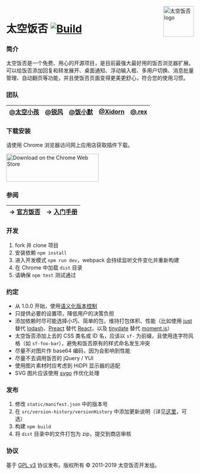 <img src="https://raw.githubusercontent.com/ispacekid/space-fanfou/master/static/icons/icon-256.png" alt="太空饭否 logo" align="right" width="82px" />

# 太空饭否 [![Build](https://badgen.now.sh/circleci/github/ispacekid/space-fanfou)](https://circleci.com/gh/ispacekid/space-fanfou/tree/master)

### 简介

太空饭否是一个免费、用心的开源项目，是目前最强大最好用的饭否浏览器扩展。可以给饭否添加回复和转发展开、桌面通知、浮动输入框、多用户切换、消息批量管理、自动翻页等功能，并且使饭否页面变得更美更舒心，符合您的使用习惯。

### 团队

<!-- Generated by https://jakebathman.github.io/Markdown-Table-Generator/ -->
<!-- [@太空小孩](https://fanfou.com/anegie),[@锐风](https://fanfou.com/ruif),[@饭小默](https://fanfou.com/lito),[@Xidorn](https://fanfou.com/xidorn),[@.rex](https://fanfou.com/zhasm) -->
**[@太空小孩](https://fanfou.com/anegie)**|**[@锐风](https://fanfou.com/ruif)**|**[@饭小默](https://fanfou.com/lito)**|**[@Xidorn](https://fanfou.com/xidorn)**|**[@.rex](https://fanfou.com/zhasm)**
:-----:|:-----:|:-----:|:-----:|:-----:

### 下载安装

请使用 Chrome 浏览器访问网上应用店获取插件下载。

<a href="https://chrome.google.com/webstore/detail/mfofmcdbaeajgdeihmcjjohmhepcdcol">
  <img src="https://raw.githubusercontent.com/ispacekid/space-fanfou/master/ChromeWebStore_Badge_v2_496x150_Modified.png" alt="Download on the Chrome Web Store" width="248px" height="75px" />
</a>

### 参阅

<!-- Generated by https://jakebathman.github.io/Markdown-Table-Generator/ -->
<!-- → [官方饭否](https://fanfou.com/spacefanfou),→ [入门手册](https://spacekid.me/spacefanfou/) -->
**→ [官方饭否](https://fanfou.com/spacefanfou)**|**→ [入门手册](https://spacekid.me/spacefanfou/)**
:-----:|:-----:

### 开发

1. fork 并 clone 项目
1. 安装依赖 `npm install`
1. 进入开发模式 `npm run dev`，webpack 会持续监听文件变化并重新构建
1. 在 Chrome 中加载 `dist` 目录
1. 请确保 `npm test` 测试通过

### 约定

- 从 1.0.0 开始，使用[语义化版本控制](https://semver.org)
- 只提供必要的设置项，降低用户的决策负担
- 添加依赖时尽可能选择小巧、简单的包，维持打包体积、性能（比如使用 [just](https://github.com/angus-c/just) 替代 [lodash](https://lodash.com)、[Preact](https://preactjs.com/) 替代 [React](https://reactjs.org/)，以及 [tinydate](https://github.com/lukeed/tinydate) 替代 [moment.js](https://momentjs.com/)）
- 太空饭否添加上去的 CSS 类名或 ID 名，应该以 `sf-` 为前缀，且使用连字符风格（如 `sf-foo-bar`），避免和饭否原有的样式命名发生冲突
- 尽量不对图片作 base64 编码，因为会影响到性能
- 尽量不去调用饭否的 jQuery / YUI
- 使用图片素材时应考虑到 HiDPI 显示器的适配
- SVG 图片应该使用 [svgo](https://github.com/svg/svgo) 作优化处理

### 发布

1. 修改 `static/manifest.json` 中的版本号
1. 在 `src/version-history/versionHistory` 中添加更新说明（详见[这里](https://github.com/ispacekid/space-fanfou/blob/master/src/version-history/README.md)，可选）
1. 构建 `npm build`
1. 将 `dist` 目录中的文件打包为 zip，提交到商店审核

### 协议

基于 [GPL v3](COPYING) 协议发布。版权所有 &copy; 2011-2019 太空饭否开发组。
